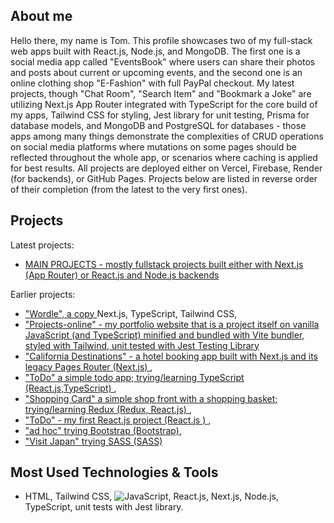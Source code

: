 ## About me
Hello there, my name is Tom. This profile showcases two of my full-stack web apps built with React.js, Node.js, and MongoDB. The first one is a social media app called "EventsBook" where users can share their photos and posts about current or upcoming events, and the second one is an online clothing shop "E-Fashion" with full PayPal checkout. My latest projects, though "Chat Room", "Search Item" and "Bookmark a Joke" are utilizing Next.js App Router integrated with TypeScript for the core build of my apps, Tailwind CSS for styling, Jest library for unit testing, Prisma for database models, and MongoDB and PostgreSQL for databases - those apps among many things demonstrate the complexities of CRUD operations on social media platforms where mutations on some pages should be reflected throughout the whole app, or scenarios where caching is applied for best results. All projects are deployed either on Vercel, Firebase, Render (for backends), or GitHub Pages. Projects below are listed in reverse order of their completion (from the latest to the very first ones).

## Projects
Latest projects: 
- <a href="https://projects-online.vercel.app"   target="_blank"> MAIN PROJECTS - mostly fullstack projects built either with Next.js (App Router) or React.js and Node.js backends </a>

Earlier projects:
-  <a href="https://github.com/spatulatom/nextjs-wordle-new-york-times-game#readme" target="_blank"> "Wordle", a copy </a> Next.js, TypeScript, Tailwind CSS,
-  <a href="https://github.com/spatulatom/projects-online"> "Projects-online" - my portfolio website that is a project itself on vanilla JavaScript (and TypeScript) minified and bundled with Vite bundler, styled with Tailwind, unit tested with Jest Testing Library </a>
-  <a href="https://github.com/spatulatom/react-next-california-destinations#readme"> "California Destinations" - a hotel booking app built with Next.js and its legacy Pages Router (Next.js) </a>,
- <a href="https://github.com/spatulatom/todo-reactjs-typescript/tree/master#readme-top"> "ToDo" a simple todo app; trying/learning TypeScript (React.js,TypeScript) </a>,
-  <a href ="https://github.com/spatulatom/shopping-card-reactjs#readme"> "Shopping Card" a simple shop front with a shopping basket; trying/learning Redux (Redux, React.js) </a>,
-  <a href="https://github.com/spatulatom/todo-reactjs#readme"> "ToDo" - my first React.js project (React.js ) </a>,
-  <a href="https://github.com/spatulatom/bootstrap-demo-website#readme-top"> "ad hoc" trying Bootstrap (Bootstrap)</a>,
- <a href="https://github.com/spatulatom/sass-project#readme-top"> "Visit Japan" trying SASS (SASS)</a>



   


## Most Used Technologies & Tools
- HTML, Tailwind CSS,
![JavaScript](https://img.shields.io/badge/-JavaScript-black?style=flat-square&logo=javascript), React.js, Next.js, Node.js, TypeScript, unit tests with Jest library.



<!-- MARKDOWN LINKS & IMAGES -->


